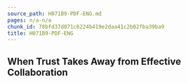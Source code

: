 ```yaml
---
source_path: H071B9-PDF-ENG.md
pages: n/a-n/a
chunk_id: 78bfd37d071c6224b419e2daa41c2b02fba39ba9
title: H071B9-PDF-ENG
---
```

## When Trust Takes Away from Effective Collaboration
